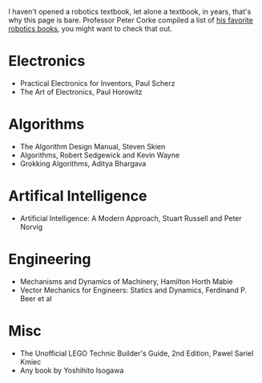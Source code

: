 I haven't opened a robotics textbook, let alone a textbook, in years, that's why this page is bare. 
Professor Peter Corke compiled a list of [his favorite robotics books](https://petercorke.com/resources/interesting-books/), you might want to check that out.

# Electronics
- Practical Electronics for Inventors, Paul Scherz
- The Art of Electronics, Paul Horowitz

# Algorithms
- The Algorithm Design Manual, Steven Skien
- Algorithms, Robert Sedgewick and Kevin Wayne
- Grokking Algorithms, Aditya Bhargava

# Artifical Intelligence
-  Artificial Intelligence: A Modern Approach, Stuart Russell and Peter Norvig

# Engineering
- Mechanisms and Dynamics of Machinery, Hamilton Horth Mabie
- Vector Mechanics for Engineers: Statics and Dynamics, Ferdinand P. Beer et al

# Misc
- The Unofficial LEGO Technic Builder's Guide, 2nd Edition, Pawel Sariel Kmiec
- Any book by Yoshihito Isogawa
